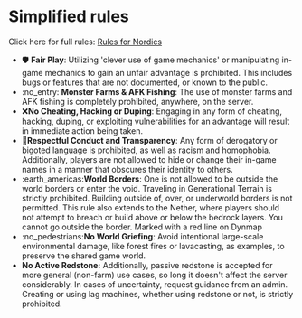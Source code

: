 # Simplified rules

Click here for full rules: [Rules for Nordics](rules/)

* :shield: **Fair Play**: Utilizing 'clever use of game mechanics' or manipulating in-game mechanics to gain an unfair advantage is prohibited. This includes bugs or features that are not documented, or known to the public.
* :no\_entry: **Monster Farms & AFK Fishing**: The use of monster farms and AFK fishing is completely prohibited, anywhere, on the server.
* :x:**No Cheating, Hacking or Duping**: Engaging in any form of cheating, hacking, duping, or exploiting vulnerabilities for an advantage will result in immediate action being taken.
* :handshake:**Respectful Conduct and Transparency**: Any form of derogatory or bigoted language is prohibited, as well as racism and homophobia. Additionally, players are not allowed to hide or change their in-game names in a manner that obscures their identity to others.
* :earth\_americas:**World Borders**: One is not allowed to be outside the world borders or enter the void. Traveling in Generational Terrain is strictly prohibited. Building outside of, over, or underworld borders is not permitted. This rule also extends to the Nether, where players should not attempt to breach or build above or below the bedrock layers. You cannot go outside the border. Marked with a red line on Dynmap
* :no\_pedestrians:**No World Griefing**: Avoid intentional large-scale environmental damage, like forest fires or lavacasting, as examples, to preserve the shared game world.
* **No Active Redstone:** Additionally, passive redstone is accepted for more general (non-farm) use cases, so long it doesn't affect the server considerably. In cases of uncertainty, request guidance from an admin. Creating or using lag machines, whether using redstone or not, is strictly prohibited.
